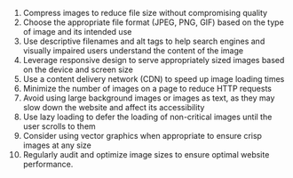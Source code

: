 

1. Compress images to reduce file size without compromising quality
2. Choose the appropriate file format (JPEG, PNG, GIF) based on the type of image and its intended use
3. Use descriptive filenames and alt tags to help search engines and visually impaired users understand the content of the image
4. Leverage responsive design to serve appropriately sized images based on the device and screen size
5. Use a content delivery network (CDN) to speed up image loading times
6. Minimize the number of images on a page to reduce HTTP requests
7. Avoid using large background images or images as text, as they may slow down the website and affect its accessibility
8. Use lazy loading to defer the loading of non-critical images until the user scrolls to them 
9. Consider using vector graphics when appropriate to ensure crisp images at any size
10. Regularly audit and optimize image sizes to ensure optimal website performance.